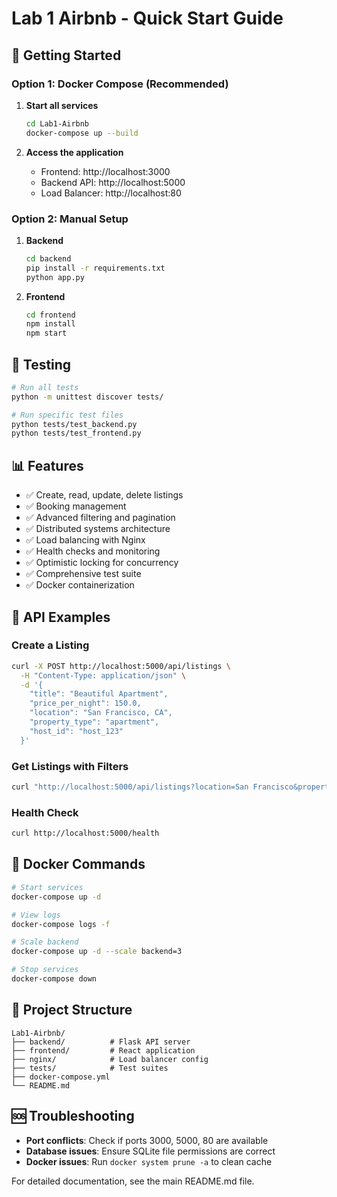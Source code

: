 # Lab 1 Airbnb - Quick Start Guide

## 🚀 Getting Started

### Option 1: Docker Compose (Recommended)

1. **Start all services**
   ```bash
   cd Lab1-Airbnb
   docker-compose up --build
   ```

2. **Access the application**
   - Frontend: http://localhost:3000
   - Backend API: http://localhost:5000
   - Load Balancer: http://localhost:80

### Option 2: Manual Setup

1. **Backend**
   ```bash
   cd backend
   pip install -r requirements.txt
   python app.py
   ```

2. **Frontend**
   ```bash
   cd frontend
   npm install
   npm start
   ```

## 🧪 Testing

```bash
# Run all tests
python -m unittest discover tests/

# Run specific test files
python tests/test_backend.py
python tests/test_frontend.py
```

## 📊 Features

- ✅ Create, read, update, delete listings
- ✅ Booking management
- ✅ Advanced filtering and pagination
- ✅ Distributed systems architecture
- ✅ Load balancing with Nginx
- ✅ Health checks and monitoring
- ✅ Optimistic locking for concurrency
- ✅ Comprehensive test suite
- ✅ Docker containerization

## 🔧 API Examples

### Create a Listing
```bash
curl -X POST http://localhost:5000/api/listings \
  -H "Content-Type: application/json" \
  -d '{
    "title": "Beautiful Apartment",
    "price_per_night": 150.0,
    "location": "San Francisco, CA",
    "property_type": "apartment",
    "host_id": "host_123"
  }'
```

### Get Listings with Filters
```bash
curl "http://localhost:5000/api/listings?location=San Francisco&property_type=apartment&min_price=100&max_price=200"
```

### Health Check
```bash
curl http://localhost:5000/health
```

## 🐳 Docker Commands

```bash
# Start services
docker-compose up -d

# View logs
docker-compose logs -f

# Scale backend
docker-compose up -d --scale backend=3

# Stop services
docker-compose down
```

## 📁 Project Structure

```
Lab1-Airbnb/
├── backend/          # Flask API server
├── frontend/         # React application
├── nginx/            # Load balancer config
├── tests/            # Test suites
├── docker-compose.yml
└── README.md
```

## 🆘 Troubleshooting

- **Port conflicts**: Check if ports 3000, 5000, 80 are available
- **Database issues**: Ensure SQLite file permissions are correct
- **Docker issues**: Run `docker system prune -a` to clean cache

For detailed documentation, see the main README.md file.
